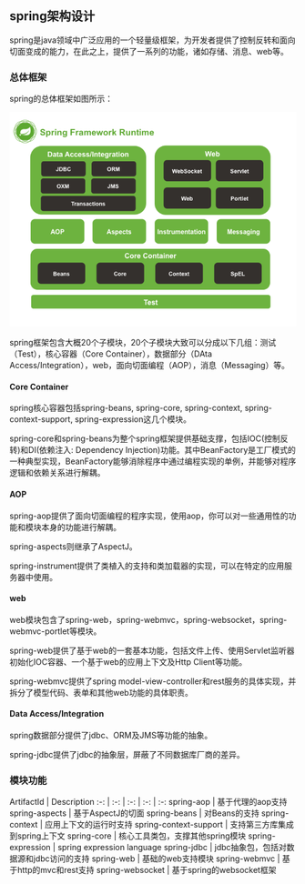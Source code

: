 ## spring架构设计

spring是java领域中广泛应用的一个轻量级框架，为开发者提供了控制反转和面向切面变成的能力，在此之上，提供了一系列的功能，诸如存储、消息、web等。

### 总体框架

spring的总体框架如图所示：

![overview](spring-overview.png)

spring框架包含大概20个子模块，20个子模块大致可以分成以下几组：测试（Test），核心容器（Core Container），数据部分（DAta Access/Integration），web，面向切面编程（AOP），消息（Messaging）等。

#### Core Container

spring核心容器包括spring-beans, spring-core, spring-context, spring-context-support, spring-expression这几个模块。

spring-core和spring-beans为整个spring框架提供基础支撑，包括IOC(控制反转)和DI(依赖注入: Dependency Injection)功能。其中BeanFactory是工厂模式的一种典型实现，BeanFactory能够消除程序中通过编程实现的单例，并能够对程序逻辑和依赖关系进行解耦。

#### AOP

spring-aop提供了面向切面编程的程序实现，使用aop，你可以对一些通用性的功能和模块本身的功能进行解耦。

spring-aspects则继承了AspectJ。

spring-instrument提供了类植入的支持和类加载器的实现，可以在特定的应用服务器中使用。


#### web

web模块包含了spring-web，spring-webmvc，spring-websocket，spring-webmvc-portlet等模块。

spring-web提供了基于web的一套基本功能，包括文件上传、使用Servlet监听器初始化IOC容器、一个基于web的应用上下文及Http Client等功能。

spring-webmvc提供了spring model-view-controller和rest服务的具体实现，并拆分了模型代码、表单和其他web功能的具体职责。

#### Data Access/Integration

spring数据部分提供了jdbc、ORM及JMS等功能的抽象。

spring-jdbc提供了jdbc的抽象层，屏蔽了不同数据库厂商的差异。

### 模块功能

ArtifactId | Description
:-: | :-: | :-: | :-: | :-:
spring-aop | 基于代理的aop支持
spring-aspects | 基于AspectJ的切面
spring-beans | 对Beans的支持
spring-context | 应用上下文的运行时支持
spring-context-support | 支持第三方库集成到spring上下文
spring-core | 核心工具类包，支撑其他spring模块
spring-expression | spring expression language
spring-jdbc | jdbc抽象包，包括对数据源和jdbc访问的支持
spring-web | 基础的web支持模块
spring-webmvc | 基于http的mvc和rest支持
spring-websocket | 基于spring的websocket框架



